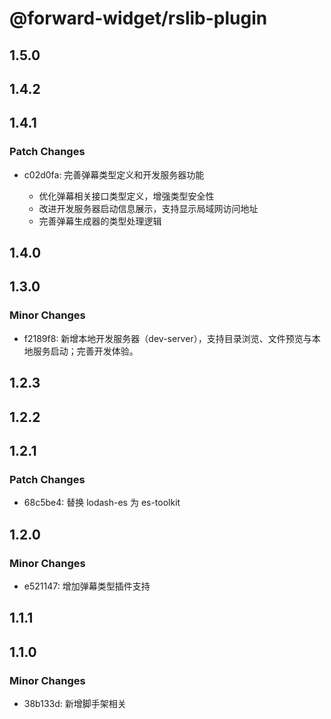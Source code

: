 # @forward-widget/rslib-plugin

## 1.5.0

## 1.4.2

## 1.4.1

### Patch Changes

- c02d0fa: 完善弹幕类型定义和开发服务器功能

  - 优化弹幕相关接口类型定义，增强类型安全性
  - 改进开发服务器启动信息展示，支持显示局域网访问地址
  - 完善弹幕生成器的类型处理逻辑

## 1.4.0

## 1.3.0

### Minor Changes

- f2189f8: 新增本地开发服务器（dev-server），支持目录浏览、文件预览与本地服务启动；完善开发体验。

## 1.2.3

## 1.2.2

## 1.2.1

### Patch Changes

- 68c5be4: 替换 lodash-es 为 es-toolkit

## 1.2.0

### Minor Changes

- e521147: 增加弹幕类型插件支持

## 1.1.1

## 1.1.0

### Minor Changes

- 38b133d: 新增脚手架相关
